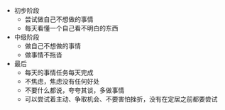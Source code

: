 - 初步阶段
	- 尝试做自己不想做的事情
	- 每天看懂一个自己看不明白的东西
- 中级阶段
	- 做自己不想做的事情
	- 做事情不拖沓
- 最后
	- 每天的事情任务每天完成
	- 不焦虑，焦虑没有任何好处
	- 不要什么都说，夸夸其谈，多做事情
	- 可以尝试着主动、争取机会、不要害怕挫折，没有在定居之前都要尝试